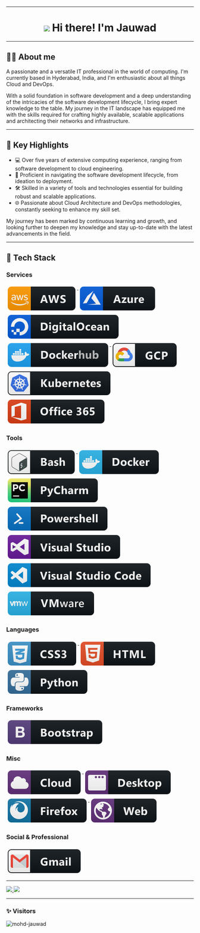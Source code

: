 <hr>
<h1 align="center"><img src="https://raw.githubusercontent.com/MartinHeinz/MartinHeinz/master/wave.gif" width="30px"> Hi there! I'm Jauwad</h1>
<hr>

<h2>👨‍💻 About me </h2>

A passionate and a versatile IT professional in the world of computing. I'm currently based in Hyderabad, India, and I'm enthusiastic about all things Cloud and DevOps.

With a solid foundation in software development and a deep understanding of the intricacies of the software development lifecycle, I bring expert knowledge to the table. My journey in the IT landscape has equipped me with the skills required for crafting highly available, scalable applications and architecting their networks and infrastructure.

<hr>

<h2>🌟 Key Highlights </h2>

- 💻 Over five years of extensive computing experience, ranging from software development to cloud engineering.
- 🚀 Proficient in navigating the software development lifecycle, from ideation to deployment.
- 🛠️ Skilled in a variety of tools and technologies essential for building robust and scalable applications.
- 🌐 Passionate about Cloud Architecture and DevOps methodologies, constantly seeking to enhance my skill set.

My journey has been marked by continuous learning and growth, and looking further to deepen my knowledge and stay up-to-date with the latest advancements in the field.

<hr>

<h2>🔧 Tech Stack </h2>

### Services

<p align="left">
  <a href="#">
    <img src="svg/dev/services/aws.svg" alt="aws" style="vertical-align:top; margin:6px 4px">
  </a>

  <a href="#">
    <img src="svg/dev/services/azure.svg" alt="azure" style="vertical-align:top; margin:6px 4px">
  </a>

  <a href="#">
    <img src="svg/dev/services/digitalocean.svg" alt="digitalocean" style="vertical-align:top; margin:6px 4px">
  </a>

  <a href="#">
    <img src="svg/dev/services/dockerhub.svg" alt="dockerhub" style="vertical-align:top; margin:6px 4px">
  </a>

  <a href="#">
    <img src="svg/dev/services/gcp.svg" alt="gcp" style="vertical-align:top; margin:6px 4px">
  </a>

  <a href="#">
    <img src="svg/dev/services/kubernetes.svg" alt="kubernetes" style="vertical-align:top; margin:6px 4px">
  </a>

  <a href="#">
    <img src="svg/dev/services/office_365.svg" alt="office 365" style="vertical-align:top; margin:6px 4px">
  </a>

</p>

### Tools

  <a href="#">
    <img src="svg/dev/tools/bash.svg" alt="bash" style="vertical-align:top; margin:6px 4px">
  </a>

  <a href="#">
    <img src="svg/dev/tools/docker.svg" alt="docker" style="vertical-align:top; margin:6px 4px">
  </a>

  <a href="#">
    <img src="svg/dev/tools/jetbrains_pycharm.svg" alt="jetbrains_pycharm" style="vertical-align:top; margin:6px 4px">
  </a>

  <a href="#">
    <img src="svg/dev/tools/powershell.svg" alt="powershell" style="vertical-align:top; margin:6px 4px">
  </a>

  <a href="#">
    <img src="svg/dev/tools/visualstudio.svg" alt="visualstudio" style="vertical-align:top; margin:6px 4px">
  </a>

  <a href="#">
    <img src="svg/dev/tools/visualstudio_code.svg" alt="visualstudio_code" style="vertical-align:top; margin:6px 4px">
  </a>

  <a href="#">
    <img src="svg/dev/tools/vmware.svg" alt="vmware" style="vertical-align:top; margin:6px 4px">
  </a>

</p>

### Languages

  <a href="#">
    <img src="svg/dev/languages/css3.svg" alt="css3" style="vertical-align:top; margin:6px 4px">
  </a>

  <a href="#">
    <img src="svg/dev/languages/html.svg" alt="html" style="vertical-align:top; margin:6px 4px">
  </a>

  <a href="#">
    <img src="svg/dev/languages/python.svg" alt="python" style="vertical-align:top; margin:6px 4px">
  </a>

</p>

### Frameworks

<p align="left">

   <a href="#">
    <img src="svg/dev/frameworks/bootstrap.svg" alt="bootstrap" style="vertical-align:top; margin:6px 4px">
  </a>

</p>

### Misc

   <a href="#">
    <img src="svg/dev/misc/cloud.svg" alt="cloud" style="vertical-align:top; margin:6px 4px">
  </a>

   <a href="#">
    <img src="svg/dev/misc/desktop.svg" alt="desktop" style="vertical-align:top; margin:6px 4px">
  </a>

   <a href="#">
    <img src="svg/dev/misc/firefox.svg" alt="firefox" style="vertical-align:top; margin:6px 4px">
  </a>

   <a href="#">
    <img src="svg/dev/misc/web.svg" alt="web" style="vertical-align:top; margin:6px 4px">
  </a>

</p>

### Social & Professional

<p>
  <a href="#">
    <img src="svg/social/gmail.svg" alt="gmail" style="vertical-align:top; margin:6px 4px">
  </a>  
</p>

<hr>
<!-- Your GitHub stats and top languages cards -->
<a href="https://github.com/mohd-jauwad">
  <img height="180em" src="https://github-readme-stats.vercel.app/api?username=mohd-jauwad&show_icons=true&title_color=fff&icon_color=79ff97&text_color=9f9f9f&bg_color=151515" />
  <img height="180em" src="https://github-readme-stats.vercel.app/api/top-langs/?username=mohd-jauwad&show_icons=true&title_color=fff&icon_color=79ff97&text_color=9f9f9f&bg_color=151515&layout=compact" />
</a>
<br>

---

<!-- Visitor count -->

### ✨ Visitors

<p align="left"> <img src="https://komarev.com/ghpvc/?username=mohd-jauwad" alt="mohd-jauwad" /> </p>
